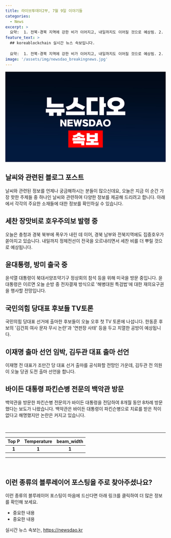 ```yaml
---
title: 라이브투데이2부, 7월 9일 이야기들
categories:
  - News
excerpt: >
  요약:  1. 전북·경북 지역에 강한 비가 이어지고, 내일까지도 이어질 것으로 예상됨. 2. 윤대통령이 미국 방문 중이며 해병대원 특검법 문제에 대해 의결 요구할 예정. 3. 국민의힘 당대표 후보들이 첫 TV토론에 출연, 치열한 논쟁 예상. 4. 더불어민주당에서는 이재명 전 대표와 김두관 전 의원의 당 대표 선거 출마 예정. 5. 파킨슨병 전문의가 바이든 대통령을 8차례 백악관을 방문, 논란 가중.
feature_text: >
  ## koreablockchain 실시간 뉴스 속보입니다.

  요약:  1. 전북·경북 지역에 강한 비가 이어지고, 내일까지도 이어질 것으로 예상됨. 2. 윤대통령이 미국 방문 중이며 해병대원 특검법 문제에 대해 의결 요구할 예정. 3. 국민의힘 당대표 후보들이 첫 TV토론에 출연, 치열한 논쟁 예상. 4. 더불어민주당에서는 이재명 전 대표와 김두관 전 의원의 당 대표 선거 출마 예정. 5. 파킨슨병 전문의가 바이든 대통령을 8차례 백악관을 방문, 논란 가중.
image: '/assets/img/newsdao_breakingnews.jpg'
---
```


<p><img src="/assets/img/newsdao_breakingnews.jpg" alt="koreablockchain 속보" /></p>

<h2 data-ke-size="size26">날씨와 관련된 블로그 포스트</h2>

<p data-ke-size="size16">날씨와 관련된 정보를 언제나 궁금해하시는 분들이 많으신데요, 오늘은 지금 이 순간 가장 핫한 주제들 중 하나인 날씨와 관련하여 다양한 정보를 제공해 드리려고 합니다. 아래에서 각각의 주요한 소재들에 대한 정보를 확인하실 수 있습니다.</p>

<h2 data-ke-size="size20">세찬 장맛비로 호우주의보 발령 중</h2>

<p data-ke-size="size16">오늘은 충청과 경북 북부에 폭우가 내린 데 이어, 경북 남부와 전북지역에도 집중호우가 쏟아지고 있습니다. 내일까지 정체전선이 전국을 오르내리면서 세찬 비를 더 뿌릴 것으로 예상됩니다.</p>

<h2 data-ke-size="size20">윤대통령, 방미 출국 중</h2>

<p data-ke-size="size16">윤석열 대통령이 북대서양조약기구 정상회의 참석 등을 위해 미국을 방문 중입니다. 윤 대통령은 이르면 오늘 순방 중 전자결재 방식으로 '해병대원 특검법'에 대한 재의요구권을 행사할 전망입니다.</p>

<h2 data-ke-size="size20">국민의힘 당대표 후보들 TV토론</h2>

<p data-ke-size="size16">국민의힘 당대표 선거에 출마한 후보들이 오늘 오후 첫 TV 토론에 나섭니다. 한동훈 후보의 '김건희 여사 문자 무시 논란'과 '연판장 사태' 등을 두고 치열한 공방이 예상됩니다.</p>

<h2 data-ke-size="size20">이재명 출마 선언 임박, 김두관 대표 출마 선언</h2>

<p data-ke-size="size16">이재명 전 대표가 조만간 당 대표 선거 출마를 공식화할 전망인 가운데, 김두관 전 의원이 오늘 당권 도전 출마 선언을 합니다.</p>

<h2 data-ke-size="size20">바이든 대통령 파킨슨병 전문의 백악관 방문</h2>

<p data-ke-size="size16">백악관을 방문한 파킨슨병 전문의가 바이든 대통령을 전담하여 8개월 동안 8차례 방문했다는 보도가 나왔습니다. 백악관은 바이든 대통령이 파킨슨병으로 치료를 받은 적이 없다고 해명했지만 논란은 커지고 있습니다.</p>

<p data-ke-size="size16">&nbsp;</p>

<hr />

<table>
<thead>
<tr>
<th style="text-align: center;">Top P</th>
<th style="text-align: center;">Temperature</th>
<th style="text-align: center;">beam_width</th>
</tr>
</thead>
<tbody>
<tr>
<td style="text-align: center;"><b>1</b></td>
<td style="text-align: center;"><b>1</b></td>
<td style="text-align: center;"><b>1</b></td>
</tr>
</tbody>
</table>

<hr />

<p data-ke-size="size16">&nbsp;</p>

<h2 data-ke-size="size26">이런 종류의 블루레이어 포스팅을 주로 찾아주셨나요? </h2>

<p data-ke-size="size16">이런 종류의 블루레이어 포스팅이 마음에 드신다면 아래 링크를 클릭하여 더 많은 정보를 확인해 보세요.</p>

<ul>
<li>중요한 내용</li>
<li>중요한 내용</li>
</ul>
실시간 뉴스 속보는, <a href="https://newsdao.kr" rel="dofollow">https://newsdao.kr</a>


